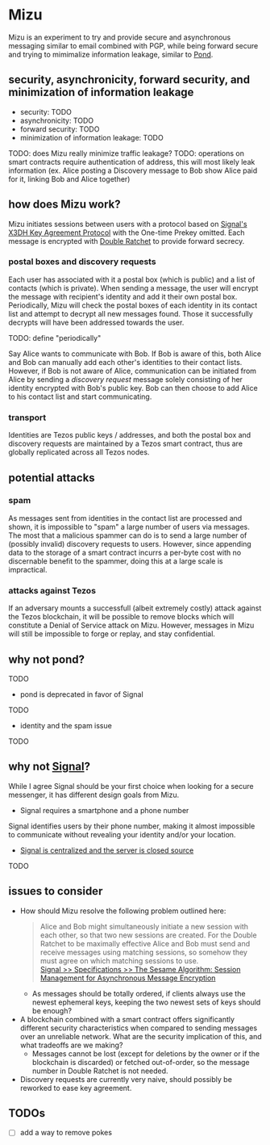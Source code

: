 # Mizu

Mizu is an experiment to try and provide secure and asynchronous messaging
similar to email combined with PGP, while being forward secure and trying to
mimimalize information leakage, similar to
[Pond](https://web.archive.org/web/20151101081526/https://pond.imperialviolet.org/).

## security, asynchronicity, forward security, and minimization of information leakage

- security: TODO
- asynchronicity: TODO
- forward security: TODO
- minimization of information leakage: TODO

TODO: does Mizu really minimize traffic leakage?
TODO: operations on smart contracts require authentication of address, this
      will most likely leak information (ex. Alice posting a Discovery message to
      Bob show Alice paid for it, linking Bob and Alice together)

## how does Mizu work?

Mizu initiates sessions between users with a protocol based on
[Signal's X3DH Key Agreement Protocol](https://signal.org/docs/specifications/x3dh/)
with the One-time Prekey omitted. Each message is encrypted with
[Double Ratchet](https://signal.org/docs/specifications/doubleratchet/) to
provide forward secrecy.

### postal boxes and discovery requests

Each user has associated with it a postal box (which is public) and a list of
contacts (which is private). When sending a message, the user will encrypt
the message with recipient's identity and add it their own postal box.
Periodically, Mizu will check the postal boxes of each identity in its
contact list and attempt to decrypt all new messages found.
Those it successfully decrypts will have been addressed towards the user.

TODO: define "periodically"

Say Alice wants to communicate with Bob. If Bob is aware of this,
both Alice and Bob can manually add each other's identities to their contact
lists. However, if Bob is not aware of Alice, communication can be initiated
from Alice by sending a *discovery request* message solely consisting of her
identity encrypted with Bob's public key. Bob can then choose to add Alice to his
contact list and start communicating.

### transport

Identities are Tezos public keys / addresses, and both the postal box and
discovery requests are maintained by a Tezos smart contract, thus are
globally replicated across all Tezos nodes.

## potential attacks

### spam

As messages sent from identities in the contact list are processed and shown,
it is impossible to "spam" a large number of users via messages. The most
that a malicious spammer can do is to send a large number of (possibly invalid)
discovery requests to users. However, since appending data to the storage of
a smart contract incurrs a per-byte cost with no discernable benefit to the
spammer, doing this at a large scale is impractical.

### attacks against Tezos

If an adversary mounts a successfull (albeit extremely costly) attack against
the Tezos blockchain, it will be possible to remove blocks which will
constitute a Denial of Service attack on Mizu. However, messages in Mizu
will still be impossible to forge or replay, and stay confidential.

## why not pond?

TODO

- pond is deprecated in favor of Signal

TODO

- identity and the spam issue

TODO

## why not [Signal](https://signal.org/)?

While I agree Signal should be your first choice when looking for a secure
messenger, it has different design goals from Mizu.

- Signal requires a smartphone and a phone number

Signal identifies users by their phone number, making it almost impossible to
communicate without revealing your identity and/or your location.

- [Signal is centralized and the server is closed source](https://signal.org/blog/the-ecosystem-is-moving/)

TODO

## issues to consider

- How should Mizu resolve the following problem outlined here:  
  > Alice and Bob might simultaneously initiate a new session with each other,
  > so that two new sessions are created. For the Double Ratchet to be
  > maximally effective Alice and Bob must send and receive messages using
  > matching sessions, so somehow they must agree on which matching sessions to
  > use.  
  [Signal >> Specifications >> The Sesame Algorithm: Session Management for Asynchronous Message Encryption](https://signal.org/docs/specifications/sesame/)
  - As messages should be totally ordered, if clients always use the newest
    ephemeral keys, keeping the two newest sets of keys should be enough?
- A blockchain combined with a smart contract offers significantly different
  security characteristics when compared to sending messages over an unreliable
  network. What are the security implication of this, and what tradeoffs are
  we making?
  - Messages cannot be lost (except for deletions by the owner or if the
    blockchain is discarded) or fetched out-of-order, so the message number
    in Double Ratchet is not needed.
- Discovery requests are currently very naive, should possibly be reworked to
  ease key agreement.

## TODOs

- [ ] add a way to remove pokes
